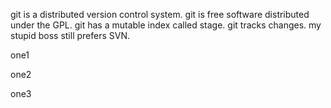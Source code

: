 git is a distributed version control system.
git is free software distributed under the GPL.
git has a mutable index called stage.
git tracks changes.
my stupid boss still prefers SVN.

one1

one2

one3